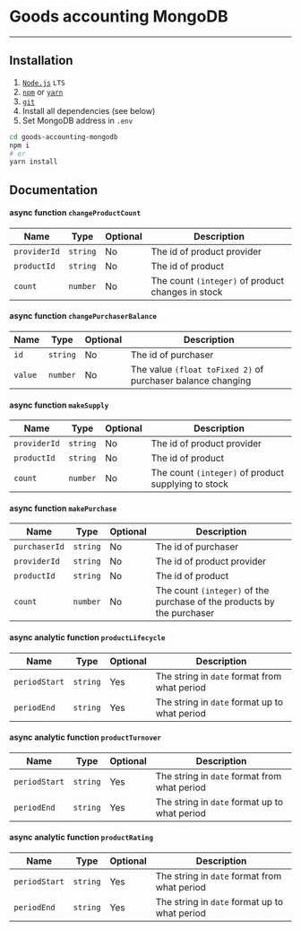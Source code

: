 # Goods accounting MongoDB
---

## Installation

1. [`Node.js`](https://nodejs.org/) `LTS`
2. [`npm`](https://docs.npmjs.com/downloading-and-installing-node-js-and-npm) or [`yarn`](https://classic.yarnpkg.com/lang/en/docs/install/#windows-stable)
3. [`git`](https://git-scm.com/)
4. Install all dependencies (see below)
5. Set MongoDB address in `.env`

```sh
cd goods-accounting-mongodb
npm i
# or
yarn install
```

## Documentation

#### async function `changeProductCount`
| Name          | Type          | Optional | Description |
|---------------|---------------|----------|-------------|
| `providerId`  | `string`      | No       | The id of product provider |
| `productId`   | `string`      | No       | The id of product |
| `count`       | `number`      | No       | The count `(integer)` of product changes in stock |

#### async function `changePurchaserBalance`
| Name          | Type          | Optional | Description |
|---------------|---------------|----------|-------------|
| `id`          | `string`      | No       |The id of purchaser |
| `value`       | `number`      | No       |The value `(float toFixed 2)` of purchaser balance changing |

#### async function `makeSupply`
| Name          | Type          | Optional | Description |
|---------------|---------------|----------|-------------|
| `providerId`  | `string`      | No       |The id of product provider |
| `productId`   | `string`      | No       |The id of product |
| `count`       | `number`      | No       |The count `(integer)` of product supplying to stock |

#### async function `makePurchase`
| Name          | Type          | Optional | Description |
|---------------|---------------|----------|-------------|
| `purchaserId` | `string`      | No       |The id of purchaser |
| `providerId`  | `string`      | No       |The id of product provider |
| `productId`   | `string`      | No       |The id of product |
| `count`       | `number`      | No       |The count `(integer)` of the purchase of the products by the purchaser |

#### async analytic function `productLifecycle`
| Name          | Type          | Optional | Description |
|---------------|---------------|----------|-------------|
| `periodStart` | `string`      | Yes      |The string in `date` format from what period |
| `periodEnd`   | `string`      | Yes      |The string in `date` format up to what period |

#### async analytic function `productTurnover`
| Name          | Type          | Optional | Description |
|---------------|---------------|----------|-------------|
| `periodStart` | `string`      | Yes      |The string in `date` format from what period |
| `periodEnd`   | `string`      | Yes      |The string in `date` format up to what period |

#### async analytic function `productRating`
| Name          | Type          | Optional | Description |
|---------------|---------------|----------|-------------|
| `periodStart` | `string`      | Yes      |The string in `date` format from what period |
| `periodEnd`   | `string`      | Yes      |The string in `date` format up to what period |